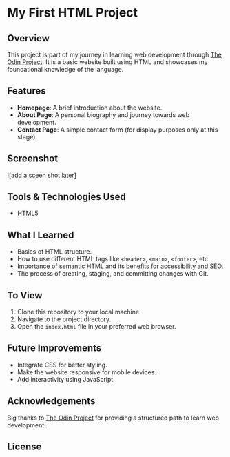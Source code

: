 # My First HTML Project

## Overview

This project is part of my journey in learning web development through [The Odin Project](https://www.theodinproject.com/). It is a basic website built using HTML and showcases my foundational knowledge of the language.

## Features

- **Homepage**: A brief introduction about the website.
- **About Page**: A personal biography and journey towards web development.
- **Contact Page**: A simple contact form (for display purposes only at this stage).

## Screenshot

![add a sceen shot later]

## Tools & Technologies Used

- HTML5

## What I Learned

- Basics of HTML structure.
- How to use different HTML tags like `<header>`, `<main>`, `<footer>`, etc.
- Importance of semantic HTML and its benefits for accessibility and SEO.
- The process of creating, staging, and committing changes with Git.

## To View

1. Clone this repository to your local machine.
2. Navigate to the project directory.
3. Open the `index.html` file in your preferred web browser.

## Future Improvements

- Integrate CSS for better styling.
- Make the website responsive for mobile devices.
- Add interactivity using JavaScript.

## Acknowledgements

Big thanks to [The Odin Project](https://www.theodinproject.com/) for providing a structured path to learn web development.

## License